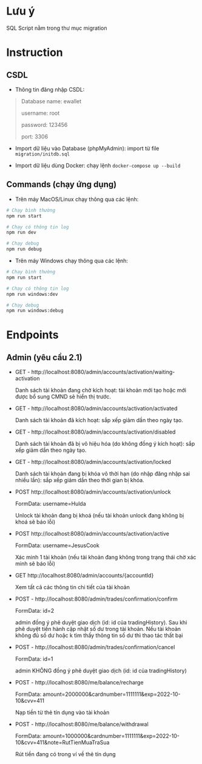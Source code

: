 # Lưu ý

SQL Script nằm trong thư mục migration

# Instruction

## CSDL

- Thông tin đăng nhập CSDL:

> Database name: ewallet
>
> username: root
>
> password: 123456
>
> port: 3306

- Import dữ liệu vào Database (phpMyAdmin): import từ file `migration/initdb.sql`

- Import dữ liệu dùng Docker: chạy lệnh `docker-compose up --build`

## Commands (chạy ứng dụng)

- Trên máy MacOS/Linux chạy thông qua các lệnh:

```bash
# Chạy bình thường
npm run start
```

```bash
# Chạy có thông tin log
npm run dev
```

```bash
# Chạy debug
npm run debug
```

- Trên máy Windows chạy thông qua các lệnh:

```bash
# Chạy bình thường
npm run start
```

```bash
# Chạy có thông tin log
npm run windows:dev
```

```bash
# Chạy debug
npm run windows:debug
```

# Endpoints

## Admin (yêu cầu 2.1)

- GET - http://localhost:8080/admin/accounts/activation/waiting-activation

  Danh sách tài khoản đang chờ kích hoạt: tài khoản mới tạo hoặc mới được bổ sung CMND sẽ hiển thị trước.

- GET - http://localhost:8080/admin/accounts/activation/activated

  Danh sách tài khoản đã kích hoạt: sắp xếp giảm dần theo ngày tạo.

- GET - http://localhost:8080/admin/accounts/activation/disabled

  Danh sách tài khoản đã bị vô hiệu hóa (do không đồng ý kích hoạt): sắp xếp giảm dần theo ngày tạo.

- GET - http://localhost:8080/admin/accounts/activation/locked

  Danh sách tài khoản đang bị khóa vô thời hạn (do nhập đăng nhập sai nhiều lần): sắp xếp giảm dần theo thời gian bị khóa.

- POST http://localhost:8080/admin/accounts/activation/unlock

  FormData: username=Hulda

  Unlock tài khoản đang bị khoá (nếu tài khoản unlock đang không bị khoá sẽ báo lỗi)

- POST http://localhost:8080/admin/accounts/activation/active

  FormData: username=JesusCook

  Xác minh 1 tài khoản (nếu tài khoản đang không trong trạng thái chờ xác minh sẽ báo lỗi)

- GET http://localhost:8080/admin/accounts/{accountId}

  Xem tất cả các thông tin chi tiết của tài khoản

- POST - http://localhost:8080/admin/trades/confirmation/confirm

  FormData: id=2

  admin đồng ý phê duyệt giao dịch (id: id của tradingHistory). Sau khi phê duyệt tiến hành cập nhật số dư trong tài khoản. Nếu tài khoản không đủ số dư hoặc k tìm thấy thông tin số dư thì thao tác thất bại

- POST - http://localhost:8080/admin/trades/confirmation/cancel

  FormData: id=1

  admin KHÔNG đồng ý phê duyệt giao dịch (id: id của tradingHistory)

- POST - http://localhost:8080/me/balance/recharge

  FormData: amount=2000000&cardnumber=1111111&exp=2022-10-10&cvv=411

  Nạp tiền từ thẻ tín dụng vào tài khoản

- POST - http://localhost:8080/me/balance/withdrawal

  FormData: amount=1000000&cardnumber=1111111&exp=2022-10-10&cvv=411&note=RutTienMuaTraSua

  Rút tiền đang có trong ví về thẻ tín dụng
